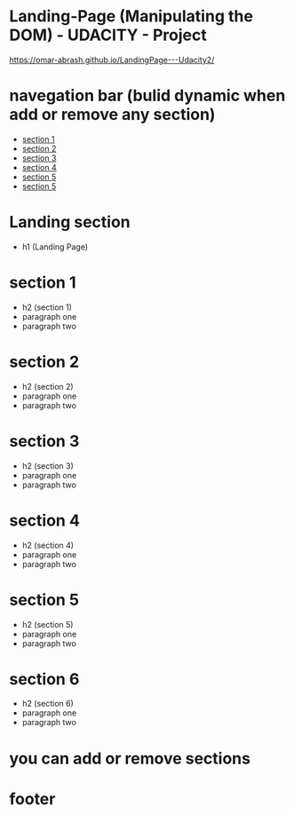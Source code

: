 # Landing-Page (Manipulating the DOM) - UDACITY - Project

https://omar-abrash.github.io/LandingPage---Udacity2/

# navegation bar (bulid dynamic when add or remove any section)
- [section 1](#section-1)
- [section 2](#section-2)
- [section 3](#section-3)
- [section 4](#section-4)
- [section 5](#section-5)
- [section 5](#section-6)
# Landing section
- h1 (Landing Page) 
# section 1
- h2 (section 1)
- paragraph one
- paragraph two 
# section 2
- h2 (section 2)
- paragraph one
- paragraph two 
# section 3
- h2 (section 3)
- paragraph one
- paragraph two 
# section 4
- h2 (section 4)
- paragraph one
- paragraph two
# section 5
- h2 (section 5)
- paragraph one
- paragraph two
# section 6
- h2 (section 6)
- paragraph one
- paragraph two

# you can add or remove sections 

# footer


